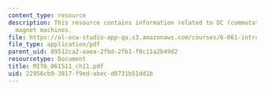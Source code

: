 ```yaml
---
content_type: resource
description: This resource contains information related to DC (commutator) and permanent
  magnet machines.
file: https://ol-ocw-studio-app-qa.s3.amazonaws.com/courses/6-061-introduction-to-electric-power-systems-spring-2011/22956cb93817f9edabecd0731b51dd1b_MIT6_061S11_ch11.pdf
file_type: application/pdf
parent_uid: 89512ca2-aaea-2fbd-2fb1-f0c11a2b49d2
resourcetype: Document
title: MIT6_061S11_ch11.pdf
uid: 22956cb9-3817-f9ed-abec-d0731b51dd1b
---
```

